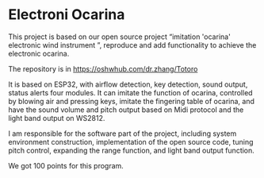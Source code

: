 # Electroni Ocarina
This project is based on our open source project “imitation 'ocarina' electronic wind instrument ”, reproduce and add functionality to achieve the electronic ocarina. 

The repository is in https://oshwhub.com/dr.zhang/Totoro

It is based on ESP32, with airflow detection, key detection, sound output, status alerts four modules. It can imitate the function of ocarina, controlled by blowing air and pressing keys, imitate the fingering table of ocarina, and have the sound volume and pitch output based on Midi protocol and the light band output on WS2812.

I am responsible for the software part of the project, including system environment construction, implementation of the open source code, tuning pitch control, expanding the range function, and light band output function.

We got 100 points for this program.
